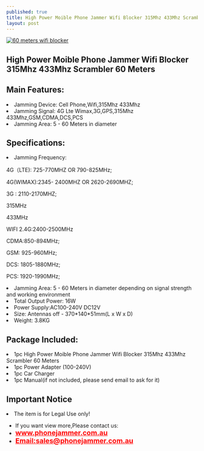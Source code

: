 ```yaml
---
published: true
title: High Power Moible Phone Jammer Wifi Blocker 315Mhz 433Mhz Scrambler 60 Meters
layout: post
---
```

<a href="http://www.phonejammer.com.au/high-power-moible-phone-jammer-wifi-blocker-315mhz-433mhz-scrambler-60-meters-p-56.html"><img src="http://www.phonejammer.com.au/images/jammera/au4gjammer150629054_03.jpg"  alt="60 meters wifi blocker"/></a>

<div class="std"> <h2>High Power Moible Phone Jammer Wifi Blocker 315Mhz 433Mhz Scrambler 60 Meters</h2><h2>Main Features:</h2><li>Jamming Device: Cell Phone,Wifi,315Mhz 433Mhz</li><li>Jamming Signal: 4G Lte Wimax,3G,GPS,315Mhz 433Mhz,GSM,CDMA,DCS,PCS</li><li>Jamming Area: 5 - 60 Meters in diameter</li><h2>Specifications:</h2><li>Jamming Frequency:<p>4G（LTE): 725-770MHZ  OR 790-825MHz;</p><p>4G(WIMAX):2345- 2400MHZ OR 2620-2690MHZ;</p><p>3G : 2110-2170MHZ;</p><p>315MHz</p><p>433MHz</p><p>WIFI 2.4G:2400-2500MHz</p><p>CDMA:850-894MHz;</p> <p>GSM: 925-960MHz;</p><p>DCS: 1805-1880MHz;</p><p>PCS: 1920-1990MHz;</p></li><li>Jamming Area: 5 - 60 Meters in diameter depending on signal strength and working environment</li><li>Total Output Power: 16W</li><li>Power Supply:AC100-240V  DC12V</li><li>Size: Antennas off - 370*140*51mm(L x W x D)</li><li>Weight: 3.8KG</li><h2>Package Included:</h2><li>1pc High Power Moible Phone Jammer Wifi Blocker 315Mhz 433Mhz Scrambler 60 Meters</li><li>1pc Power Adapter (100-240V)</li><li>1pc Car Charger</li><li>1pc Manual(if not included, please send email to ask for it)</li><h2>Important Notice</h2><li>The item is for Legal Use only!</li><!--html--> </div>

<div><ul>
<li>If you want view more,Please contact us:</li>
<li><a href="www.phonejammer.com.au"  title="www.phonejammer.com.au" style="font-size:18px; font-weight:bold; color:#F00;">www.phonejammer.com.au</a></li>
<li><a href="Mailto:sales@phonejammer.com.au" style="font-size:18px; font-weight:bold; color:#F00;">Email:sales@phonejammer.com.au</a></li>
</ul></div>

